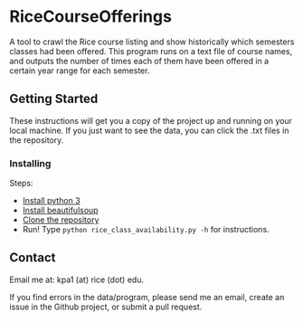# RiceCourseOfferings

A tool to crawl the Rice course listing and show historically which semesters classes had been offered. 
This program runs on a text file of course names, and outputs the number of times each of them have been offered in a certain year range for each semester.

## Getting Started

These instructions will get you a copy of the project up and running on your local machine. If you just want to see the data, you can click the .txt files in the repository.

### Installing

Steps:
* [Install python 3](https://www.python.org/downloads/)
* [Install beautifulsoup](https://www.crummy.com/software/BeautifulSoup/bs4/doc/#installing-beautiful-soup)
* [Clone the repository](https://help.github.com/articles/cloning-a-repository/)
* Run! Type `python rice_class_availability.py -h` for instructions.

## Contact

Email me at: kpa1 (at) rice (dot) edu.

If you find errors in the data/program, please send me an email, create an issue in the Github project, or submit a pull request.